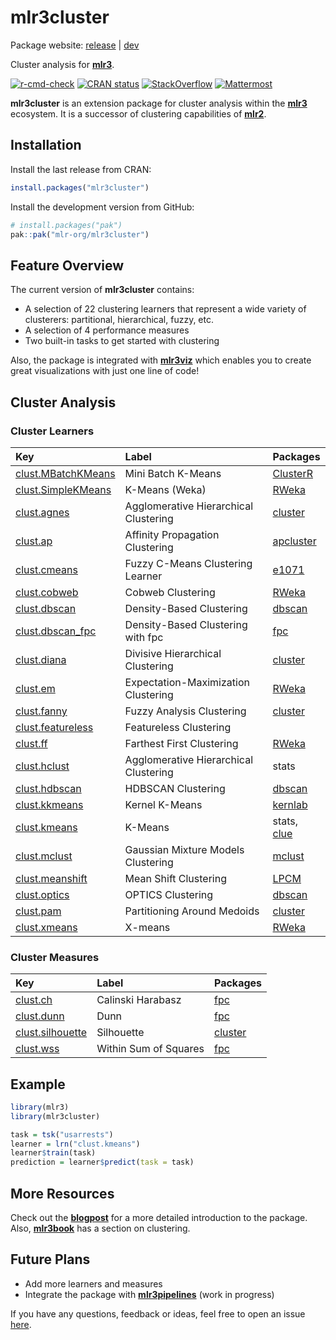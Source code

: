 
<!-- README.md is generated from README.Rmd. Please edit that file -->

# mlr3cluster

Package website: [release](https://mlr3cluster.mlr-org.com/) \|
[dev](https://mlr3cluster.mlr-org.com/dev/)

Cluster analysis for **[mlr3](https://github.com/mlr-org/mlr3/)**.

<!-- badges: start -->

[![r-cmd-check](https://github.com/mlr-org/mlr3cluster/actions/workflows/r-cmd-check.yml/badge.svg)](https://github.com/mlr-org/mlr3cluster/actions/workflows/r-cmd-check.yml)
[![CRAN
status](https://www.r-pkg.org/badges/version/mlr3cluster)](https://CRAN.R-project.org/package=mlr3cluster)
[![StackOverflow](https://img.shields.io/badge/stackoverflow-mlr3-orange.svg)](https://stackoverflow.com/questions/tagged/mlr3)
[![Mattermost](https://img.shields.io/badge/chat-mattermost-orange.svg)](https://lmmisld-lmu-stats-slds.srv.mwn.de/mlr_invite/)
<!-- badges: end -->

**mlr3cluster** is an extension package for cluster analysis within the
**[mlr3](https://github.com/mlr-org/mlr3)** ecosystem. It is a successor
of clustering capabilities of
**[mlr2](https://github.com/mlr-org/mlr)**.

## Installation

Install the last release from CRAN:

``` r
install.packages("mlr3cluster")
```

Install the development version from GitHub:

``` r
# install.packages("pak")
pak::pak("mlr-org/mlr3cluster")
```

## Feature Overview

The current version of **mlr3cluster** contains:

-   A selection of 22 clustering learners that represent a wide variety
    of clusterers: partitional, hierarchical, fuzzy, etc.
-   A selection of 4 performance measures
-   Two built-in tasks to get started with clustering

Also, the package is integrated with
**[mlr3viz](https://github.com/mlr-org/mlr3viz)** which enables you to
create great visualizations with just one line of code!

## Cluster Analysis

### Cluster Learners

| Key                                                                                             | Label                                 | Packages                                                  |
|:------------------------------------------------------------------------------------------------|:--------------------------------------|:----------------------------------------------------------|
| [clust.MBatchKMeans](https://mlr3cluster.mlr-org.com/reference/mlr_learners_clust.MBatchKMeans) | Mini Batch K-Means                    | [ClusterR](https://cran.r-project.org/package=ClusterR)   |
| [clust.SimpleKMeans](https://mlr3cluster.mlr-org.com/reference/mlr_learners_clust.SimpleKMeans) | K-Means (Weka)                        | [RWeka](https://cran.r-project.org/package=RWeka)         |
| [clust.agnes](https://mlr3cluster.mlr-org.com/reference/mlr_learners_clust.agnes)               | Agglomerative Hierarchical Clustering | [cluster](https://cran.r-project.org/package=cluster)     |
| [clust.ap](https://mlr3cluster.mlr-org.com/reference/mlr_learners_clust.ap)                     | Affinity Propagation Clustering       | [apcluster](https://cran.r-project.org/package=apcluster) |
| [clust.cmeans](https://mlr3cluster.mlr-org.com/reference/mlr_learners_clust.cmeans)             | Fuzzy C-Means Clustering Learner      | [e1071](https://cran.r-project.org/package=e1071)         |
| [clust.cobweb](https://mlr3cluster.mlr-org.com/reference/mlr_learners_clust.cobweb)             | Cobweb Clustering                     | [RWeka](https://cran.r-project.org/package=RWeka)         |
| [clust.dbscan](https://mlr3cluster.mlr-org.com/reference/mlr_learners_clust.dbscan)             | Density-Based Clustering              | [dbscan](https://cran.r-project.org/package=dbscan)       |
| [clust.dbscan_fpc](https://mlr3cluster.mlr-org.com/reference/mlr_learners_clust.dbscan_fpc)     | Density-Based Clustering with fpc     | [fpc](https://cran.r-project.org/package=fpc)             |
| [clust.diana](https://mlr3cluster.mlr-org.com/reference/mlr_learners_clust.diana)               | Divisive Hierarchical Clustering      | [cluster](https://cran.r-project.org/package=cluster)     |
| [clust.em](https://mlr3cluster.mlr-org.com/reference/mlr_learners_clust.em)                     | Expectation-Maximization Clustering   | [RWeka](https://cran.r-project.org/package=RWeka)         |
| [clust.fanny](https://mlr3cluster.mlr-org.com/reference/mlr_learners_clust.fanny)               | Fuzzy Analysis Clustering             | [cluster](https://cran.r-project.org/package=cluster)     |
| [clust.featureless](https://mlr3cluster.mlr-org.com/reference/mlr_learners_clust.featureless)   | Featureless Clustering                |                                                           |
| [clust.ff](https://mlr3cluster.mlr-org.com/reference/mlr_learners_clust.ff)                     | Farthest First Clustering             | [RWeka](https://cran.r-project.org/package=RWeka)         |
| [clust.hclust](https://mlr3cluster.mlr-org.com/reference/mlr_learners_clust.hclust)             | Agglomerative Hierarchical Clustering | stats                                                     |
| [clust.hdbscan](https://mlr3cluster.mlr-org.com/reference/mlr_learners_clust.hdbscan)           | HDBSCAN Clustering                    | [dbscan](https://cran.r-project.org/package=dbscan)       |
| [clust.kkmeans](https://mlr3cluster.mlr-org.com/reference/mlr_learners_clust.kkmeans)           | Kernel K-Means                        | [kernlab](https://cran.r-project.org/package=kernlab)     |
| [clust.kmeans](https://mlr3cluster.mlr-org.com/reference/mlr_learners_clust.kmeans)             | K-Means                               | stats, [clue](https://cran.r-project.org/package=clue)    |
| [clust.mclust](https://mlr3cluster.mlr-org.com/reference/mlr_learners_clust.mclust)             | Gaussian Mixture Models Clustering    | [mclust](https://cran.r-project.org/package=mclust)       |
| [clust.meanshift](https://mlr3cluster.mlr-org.com/reference/mlr_learners_clust.meanshift)       | Mean Shift Clustering                 | [LPCM](https://cran.r-project.org/package=LPCM)           |
| [clust.optics](https://mlr3cluster.mlr-org.com/reference/mlr_learners_clust.optics)             | OPTICS Clustering                     | [dbscan](https://cran.r-project.org/package=dbscan)       |
| [clust.pam](https://mlr3cluster.mlr-org.com/reference/mlr_learners_clust.pam)                   | Partitioning Around Medoids           | [cluster](https://cran.r-project.org/package=cluster)     |
| [clust.xmeans](https://mlr3cluster.mlr-org.com/reference/mlr_learners_clust.xmeans)             | X-means                               | [RWeka](https://cran.r-project.org/package=RWeka)         |

### Cluster Measures

| Key                                                                                         | Label                 | Packages                                              |
|:--------------------------------------------------------------------------------------------|:----------------------|:------------------------------------------------------|
| [clust.ch](https://mlr3cluster.mlr-org.com/reference/mlr_measures_clust.ch)                 | Calinski Harabasz     | [fpc](https://cran.r-project.org/package=fpc)         |
| [clust.dunn](https://mlr3cluster.mlr-org.com/reference/mlr_measures_clust.dunn)             | Dunn                  | [fpc](https://cran.r-project.org/package=fpc)         |
| [clust.silhouette](https://mlr3cluster.mlr-org.com/reference/mlr_measures_clust.silhouette) | Silhouette            | [cluster](https://cran.r-project.org/package=cluster) |
| [clust.wss](https://mlr3cluster.mlr-org.com/reference/mlr_measures_clust.wss)               | Within Sum of Squares | [fpc](https://cran.r-project.org/package=fpc)         |

## Example

``` r
library(mlr3)
library(mlr3cluster)

task = tsk("usarrests")
learner = lrn("clust.kmeans")
learner$train(task)
prediction = learner$predict(task = task)
```

## More Resources

Check out the
**[blogpost](https://www.r-bloggers.com/2020/10/introducing-mlr3cluster-cluster-analysis-package/)**
for a more detailed introduction to the package. Also,
**[mlr3book](https://mlr3book.mlr-org.com/chapters/chapter13/beyond_regression_and_classification.html#sec-cluster)**
has a section on clustering.

## Future Plans

-   Add more learners and measures
-   Integrate the package with
    **[mlr3pipelines](https://github.com/mlr-org/mlr3pipelines)** (work
    in progress)

If you have any questions, feedback or ideas, feel free to open an issue
[here](https://github.com/mlr-org/mlr3cluster/issues).
